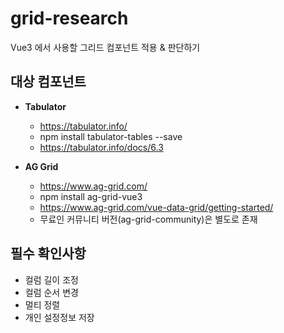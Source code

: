 # grid-research

Vue3 에서 사용할 그리드 컴포넌트 적용 & 판단하기

## 대상 컴포넌트

* **Tabulator**
  * https://tabulator.info/
  * npm install tabulator-tables --save
  * https://tabulator.info/docs/6.3

* **AG Grid**
  * https://www.ag-grid.com/
  * npm install ag-grid-vue3
  * https://www.ag-grid.com/vue-data-grid/getting-started/
  * 무료인 커뮤니티 버전(ag-grid-community)은 별도로 존재

## 필수 확인사항

* 컬럼 길이 조정
* 컬럼 순서 변경
* 멀티 정렬
* 개인 설정정보 저장